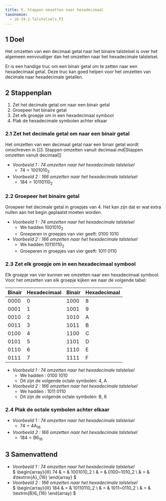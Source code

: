 ```yaml
---
title: 5. Stappen omzetten naar hexadecimaal
taxonomie:
  - ib-19.2.Talstelsels.PI
---
```


## 1 Doel

Het omzetten van een decimaal getal naar het binaire talstelsel is
over het algemeen eenvoudiger dan het omzetten naar het hexadecimale
talstelsel.

Er is een handige truc om een binair getal om te zetten naar een
hexadecimaal getal. Deze truc kan goed helpen voor het omzetten van
decimale naar hexadecimale getallen.

## 2 Stappenplan

1. Zet het decimale getal om naar een binair getal
1. Groepeer het binaire getal
1. Zet elk groepje om in een hexadecimaal symbool
1. Plak de hexadecimale symbolen achter elkaar

### 2.1 Zet het decimale getal om naar een binair getal

Het omzetten van een decimaal getal naar een binair getal wordt
omschreven in [[3. Stappen omzetten vanuit decimaal.md|Stappen
omzetten vanuit decimaal]]

- *Voorbeeld 1 : 74 omzetten naar het hexadecimale talstelsel*
  - $74 = 1001010_2$
- *Voorbeeld 2 : 166 omzetten naar het hexadecimale talstelsel*
  - $184=10110110_2$

### 2.2 Groepeer het binaire getal

Groepeer het decimale getal in groepjes van 4. Het kan zijn dat er wat
extra nullen aan het begin geplaatst moeten worden.

- *Voorbeeld 1 : 74 omzetten naar het hexadecimale talstelsel*
  - We hadden $1001010_2$
  - Groeperen in groepjes van vier geeft: $0100~1010$
- *Voorbeeld 2 : 166 omzetten naar het hexadecimale talstelsel*
  - We hadden $10110110_2$
  - Groeperen in groepjes van vier geeft: $1011~0110$

### 2.3 Zet elk groepje om in een hexadecimaal symbool

Elk groepje van vier kunnen we omzetten naar een hexadecimaal symbool.
Voor het omzetten van elk groepje kijken we naar de volgende tabel:

| Binair | Hexadecimaal | Binair | Hexadecimaal |
| - | - | - | - |
| 0000 | 0 | 1000 | 8 | 
| 0001 | 1 | 1001 | 9 | 
| 0010 | 2 | 1010 | A | 
| 0011 | 3 | 1011 | B | 
| 0100 | 4 | 1100 | C | 
| 0101 | 5 | 1101 | D | 
| 0110 | 6 | 1110 | E | 
| 0111 | 7 | 1111 | F | 

- *Voorbeeld 1 : 74 omzetten naar het hexadecimale talstelsel*
  - We hadden : $0100~1010$
  - Dit zijn de volgende octale symbolen: 4, A
- *Voorbeeld 2 : 166 omzetten naar het hexadecimale talstelsel*
  - We hadden : $1011~0110$
  - Dit zijn de volgende octale symbolen: B, 6

### 2.4 Plak de octale symbolen achter elkaar

- *Voorbeeld 1 : 74 omzetten naar het hexadecimale talstelsel*
  - $74=4\textrm{A}_{16}$
- *Voorbeeld 2 : 166 omzetten naar het hexadecimale talstelsel*
  - $184 = \textrm{B}6_{16}$

## 3 Samenvattend

- *Voorbeeld 1 : 74 omzetten naar het hexadecimale talstelsel* \
$
\begin{array}{lll}
74 & = & 1001010_2 \\
    & = & 0100~1010_2 \\
    & = & 4\textrm{A}_{16}
\end{array}
$
- *Voorbeeld 2 : 166 omzetten naar het hexadecimale talstelsel* \
$
\begin{array}{lll}
184 & = & 10110110_2 \\
    & = & 1011~0110_2 \\
    & = & \textrm{B}6_{16}
\end{array}
$
